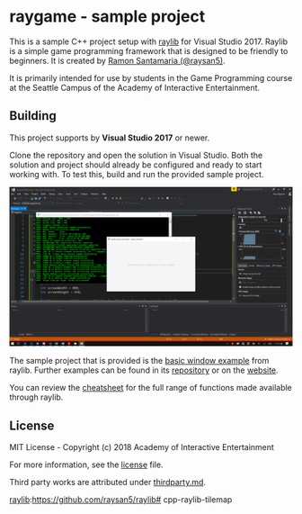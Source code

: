 # raygame - sample project

This is a sample C++ project setup with [raylib][raylib] for Visual Studio 2017.
Raylib is a simple game programming framework that is designed to be friendly to
beginners. It is created by [Ramon Santamaria (@raysan5)][raysan].

It is primarily intended for use by students in the Game Programming course at
the Seattle Campus of the Academy of Interactive Entertainment.

[raylib]:https://github.com/raysan5/raylib
[raysan]:https://github.com/raysan5

## Building

This project supports by **Visual Studio 2017** or newer.

Clone the repository and open the solution in Visual Studio. Both the solution
and project should already be configured and ready to start working with. To
test this, build and run the provided sample project.

![A screenshot of the included sample project](.github/raygame.png)

The sample project that is provided is the [basic window example][basicexample]
from raylib. Further examples can be found in its [repository][rayexample] or
on the [website][rayexamplesite].

You can review the [cheatsheet][raycheat] for the full range of functions made
available through raylib.

[basicexample]:https://github.com/raysan5/raylib/blob/master/examples/core/core_basic_window.cpp
[rayexample]:https://github.com/raysan5/raylib/tree/master/examples
[rayexamplesite]:https://www.raylib.com/examples.html
[raycheat]:https://www.raylib.com/cheatsheet/cheatsheet.html

## License

MIT License - Copyright (c) 2018 Academy of Interactive Entertainment

For more information, see the [license][lic] file.

Third party works are attributed under [thirdparty.md][3p].

[lic]:license.md
[3p]:thirdparty.md
[raylib]:https://github.com/raysan5/raylib# cpp-raylib-tilemap
